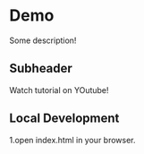 # Demo

Some description!

## Subheader

Watch tutorial on YOutube!

## Local Development

1.open index.html in your browser.